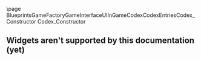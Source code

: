 \page BlueprintsGameFactoryGameInterfaceUIInGameCodexCodexEntriesCodex_Constructor Codex_Constructor
## Widgets aren't supported by this documentation (yet)
